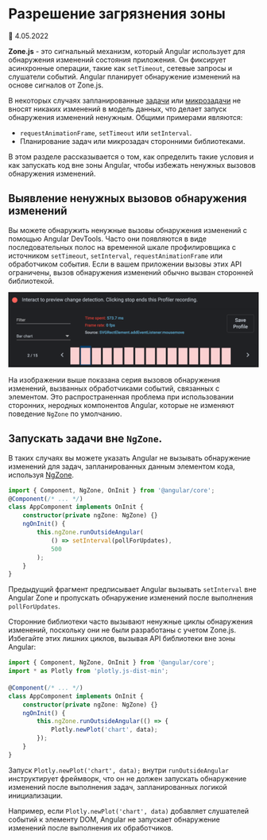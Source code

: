 # Разрешение загрязнения зоны

:date: 4.05.2022

**Zone.js** - это сигнальный механизм, который Angular использует для обнаружения изменений состояния приложения. Он фиксирует асинхронные операции, такие как `setTimeout`, сетевые запросы и слушатели событий. Angular планирует обнаружение изменений на основе сигналов от Zone.js.

В некоторых случаях запланированные [задачи](https://developer.mozilla.org/docs/Web/API/HTML_DOM_API/Microtask_guide#tasks) или [микрозадачи](https://developer.mozilla.org/docs/Web/API/HTML_DOM_API/Microtask_guide#microtasks) не вносят никаких изменений в модель данных, что делает запуск обнаружения изменений ненужным. Общими примерами являются:

-   `requestAnimationFrame`, `setTimeout` или `setInterval`.
-   Планирование задач или микрозадач сторонними библиотеками.

В этом разделе рассказывается о том, как определить такие условия и как запускать код вне зоны Angular, чтобы избежать ненужных вызовов обнаружения изменений.

## Выявление ненужных вызовов обнаружения изменений

Вы можете обнаружить ненужные вызовы обнаружения изменений с помощью Angular DevTools. Часто они появляются в виде последовательных полос на временной шкале профилировщика с источником `setTimeout`, `setInterval`, `requestAnimationFrame` или обработчиком события. Если в вашем приложении вызовы этих API ограничены, вызов обнаружения изменений обычно вызван сторонней библиотекой.

![Angular DevTools profiler preview showing Zone pollution](zone-pollution.png)

На изображении выше показана серия вызовов обнаружения изменений, вызванных обработчиками событий, связанных с элементом. Это распространенная проблема при использовании сторонних, неродных компонентов Angular, которые не изменяют поведение `NgZone` по умолчанию.

## Запускать задачи вне `NgZone`.

В таких случаях вы можете указать Angular не вызывать обнаружение изменений для задач, запланированных данным элементом кода, используя [NgZone](zone.md).

```ts
import { Component, NgZone, OnInit } from '@angular/core';
@Component(/* ... */)
class AppComponent implements OnInit {
    constructor(private ngZone: NgZone) {}
    ngOnInit() {
        this.ngZone.runOutsideAngular(
            () => setInterval(pollForUpdates),
            500
        );
    }
}
```

Предыдущий фрагмент предписывает Angular вызывать `setInterval` вне Angular Zone и пропускать обнаружение изменений после выполнения `pollForUpdates`.

Сторонние библиотеки часто вызывают ненужные циклы обнаружения изменений, поскольку они не были разработаны с учетом Zone.js. Избегайте этих лишних циклов, вызывая API библиотеки вне зоны Angular:

```ts
import { Component, NgZone, OnInit } from '@angular/core';
import * as Plotly from 'plotly.js-dist-min';

@Component(/* ... */)
class AppComponent implements OnInit {
    constructor(private ngZone: NgZone) {}
    ngOnInit() {
        this.ngZone.runOutsideAngular(() => {
            Plotly.newPlot('chart', data);
        });
    }
}
```

Запуск `Plotly.newPlot('chart', data);` внутри `runOutsideAngular` инструктирует фреймворк, что он не должен запускать обнаружение изменений после выполнения задач, запланированных логикой инициализации.

Например, если `Plotly.newPlot('chart', data)` добавляет слушателей событий к элементу DOM, Angular не запускает обнаружение изменений после выполнения их обработчиков.
